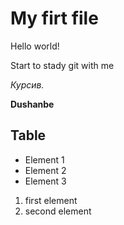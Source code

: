 # My firt file

Hello world!

Start to stady git with me

_Курсив._

**Dushanbe**

## Table

- Element 1
- Element 2
- Element 3

1. first element
2. second element
